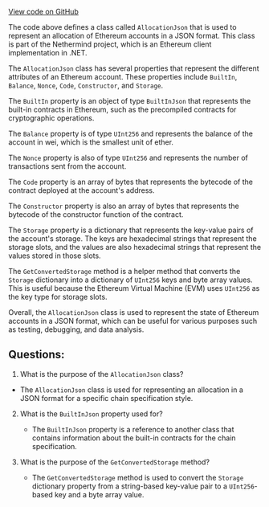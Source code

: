 [View code on GitHub](https://github.com/NethermindEth/nethermind/src/Nethermind/Nethermind.Specs/ChainSpecStyle/Json/AllocationJson.cs)

The code above defines a class called `AllocationJson` that is used to represent an allocation of Ethereum accounts in a JSON format. This class is part of the Nethermind project, which is an Ethereum client implementation in .NET.

The `AllocationJson` class has several properties that represent the different attributes of an Ethereum account. These properties include `BuiltIn`, `Balance`, `Nonce`, `Code`, `Constructor`, and `Storage`. 

The `BuiltIn` property is an object of type `BuiltInJson` that represents the built-in contracts in Ethereum, such as the precompiled contracts for cryptographic operations.

The `Balance` property is of type `UInt256` and represents the balance of the account in wei, which is the smallest unit of ether.

The `Nonce` property is also of type `UInt256` and represents the number of transactions sent from the account.

The `Code` property is an array of bytes that represents the bytecode of the contract deployed at the account's address.

The `Constructor` property is also an array of bytes that represents the bytecode of the constructor function of the contract.

The `Storage` property is a dictionary that represents the key-value pairs of the account's storage. The keys are hexadecimal strings that represent the storage slots, and the values are also hexadecimal strings that represent the values stored in those slots.

The `GetConvertedStorage` method is a helper method that converts the `Storage` dictionary into a dictionary of `UInt256` keys and byte array values. This is useful because the Ethereum Virtual Machine (EVM) uses `UInt256` as the key type for storage slots.

Overall, the `AllocationJson` class is used to represent the state of Ethereum accounts in a JSON format, which can be useful for various purposes such as testing, debugging, and data analysis.
## Questions: 
 1. What is the purpose of the `AllocationJson` class?
   - The `AllocationJson` class is used for representing an allocation in a JSON format for a specific chain specification style.

2. What is the `BuiltInJson` property used for?
   - The `BuiltInJson` property is a reference to another class that contains information about the built-in contracts for the chain specification.

3. What is the purpose of the `GetConvertedStorage` method?
   - The `GetConvertedStorage` method is used to convert the `Storage` dictionary property from a string-based key-value pair to a `UInt256`-based key and a byte array value.